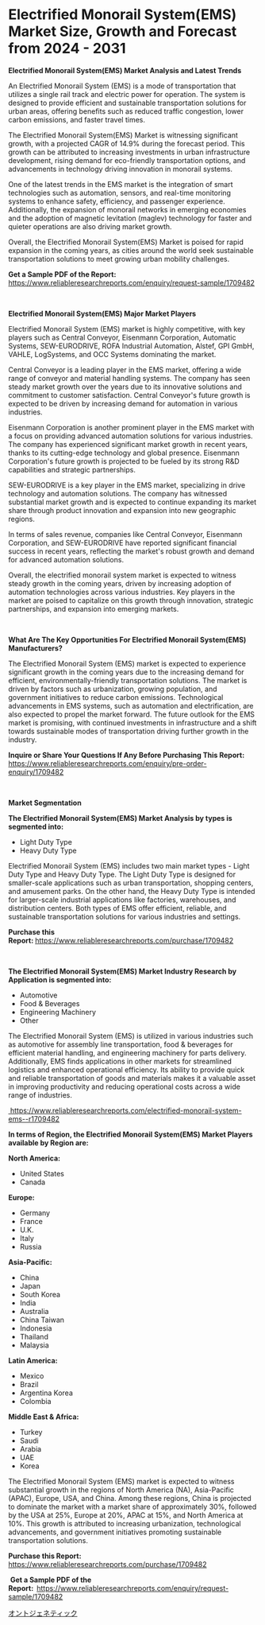 <p><h1>Electrified Monorail System(EMS) Market Size, Growth and Forecast from 2024 - 2031</h1></p><p><strong>Electrified Monorail System(EMS) Market Analysis and Latest Trends</strong></p>
<p><p>An Electrified Monorail System (EMS) is a mode of transportation that utilizes a single rail track and electric power for operation. The system is designed to provide efficient and sustainable transportation solutions for urban areas, offering benefits such as reduced traffic congestion, lower carbon emissions, and faster travel times.</p><p>The Electrified Monorail System(EMS) Market is witnessing significant growth, with a projected CAGR of 14.9% during the forecast period. This growth can be attributed to increasing investments in urban infrastructure development, rising demand for eco-friendly transportation options, and advancements in technology driving innovation in monorail systems.</p><p>One of the latest trends in the EMS market is the integration of smart technologies such as automation, sensors, and real-time monitoring systems to enhance safety, efficiency, and passenger experience. Additionally, the expansion of monorail networks in emerging economies and the adoption of magnetic levitation (maglev) technology for faster and quieter operations are also driving market growth.</p><p>Overall, the Electrified Monorail System(EMS) Market is poised for rapid expansion in the coming years, as cities around the world seek sustainable transportation solutions to meet growing urban mobility challenges.</p></p>
<p><strong>Get a Sample PDF of the Report:&nbsp;</strong> <a href="https://www.reliableresearchreports.com/enquiry/request-sample/1709482">https://www.reliableresearchreports.com/enquiry/request-sample/1709482</a></p>
<p>&nbsp;</p>
<p><strong>Electrified Monorail System(EMS) Major Market Players</strong></p>
<p><p>Electrified Monorail System (EMS) market is highly competitive, with key players such as Central Conveyor, Eisenmann Corporation, Automatic Systems, SEW-EURODRIVE, ROFA Industrial Automation, Alstef, GPI GmbH, VAHLE, LogSystems, and OCC Systems dominating the market. </p><p>Central Conveyor is a leading player in the EMS market, offering a wide range of conveyor and material handling systems. The company has seen steady market growth over the years due to its innovative solutions and commitment to customer satisfaction. Central Conveyor's future growth is expected to be driven by increasing demand for automation in various industries.</p><p>Eisenmann Corporation is another prominent player in the EMS market with a focus on providing advanced automation solutions for various industries. The company has experienced significant market growth in recent years, thanks to its cutting-edge technology and global presence. Eisenmann Corporation's future growth is projected to be fueled by its strong R&D capabilities and strategic partnerships.</p><p>SEW-EURODRIVE is a key player in the EMS market, specializing in drive technology and automation solutions. The company has witnessed substantial market growth and is expected to continue expanding its market share through product innovation and expansion into new geographic regions.</p><p>In terms of sales revenue, companies like Central Conveyor, Eisenmann Corporation, and SEW-EURODRIVE have reported significant financial success in recent years, reflecting the market's robust growth and demand for advanced automation solutions.</p><p>Overall, the electrified monorail system market is expected to witness steady growth in the coming years, driven by increasing adoption of automation technologies across various industries. Key players in the market are poised to capitalize on this growth through innovation, strategic partnerships, and expansion into emerging markets.</p></p>
<p>&nbsp;</p>
<p><strong>What Are The Key Opportunities For Electrified Monorail System(EMS) Manufacturers?</strong></p>
<p><p>The Electrified Monorail System (EMS) market is expected to experience significant growth in the coming years due to the increasing demand for efficient, environmentally-friendly transportation solutions. The market is driven by factors such as urbanization, growing population, and government initiatives to reduce carbon emissions. Technological advancements in EMS systems, such as automation and electrification, are also expected to propel the market forward. The future outlook for the EMS market is promising, with continued investments in infrastructure and a shift towards sustainable modes of transportation driving further growth in the industry.</p></p>
<p><strong>Inquire or Share Your Questions If Any Before Purchasing This Report:</strong> <a href="https://www.reliableresearchreports.com/enquiry/pre-order-enquiry/1709482">https://www.reliableresearchreports.com/enquiry/pre-order-enquiry/1709482</a></p>
<p>&nbsp;</p>
<p><strong>Market Segmentation</strong></p>
<p><strong>The Electrified Monorail System(EMS) Market Analysis by types is segmented into:</strong></p>
<p><ul><li>Light Duty Type</li><li>Heavy Duty Type</li></ul></p>
<p><p>Electrified Monorail System (EMS) includes two main market types - Light Duty Type and Heavy Duty Type. The Light Duty Type is designed for smaller-scale applications such as urban transportation, shopping centers, and amusement parks. On the other hand, the Heavy Duty Type is intended for larger-scale industrial applications like factories, warehouses, and distribution centers. Both types of EMS offer efficient, reliable, and sustainable transportation solutions for various industries and settings.</p></p>
<p><strong>Purchase this Report:&nbsp;</strong><a href="https://www.reliableresearchreports.com/purchase/1709482">https://www.reliableresearchreports.com/purchase/1709482</a></p>
<p>&nbsp;</p>
<p><strong>The Electrified Monorail System(EMS) Market Industry Research by Application is segmented into:</strong></p>
<p><ul><li>Automotive</li><li>Food & Beverages</li><li>Engineering Machinery</li><li>Other</li></ul></p>
<p><p>The Electrified Monorail System (EMS) is utilized in various industries such as automotive for assembly line transportation, food & beverages for efficient material handling, and engineering machinery for parts delivery. Additionally, EMS finds applications in other markets for streamlined logistics and enhanced operational efficiency. Its ability to provide quick and reliable transportation of goods and materials makes it a valuable asset in improving productivity and reducing operational costs across a wide range of industries.</p></p>
<p><a href="https://www.reliableresearchreports.com/electrified-monorail-system-ems--r1709482">&nbsp;https://www.reliableresearchreports.com/electrified-monorail-system-ems--r1709482</a></p>
<p><strong>In terms of Region, the Electrified Monorail System(EMS) Market Players available by Region are:</strong></p>
<p>
    <p> <strong> North America: </strong>
        <ul>
            <li>United States</li>
            <li>Canada</li>
        </ul>
        </p> 
    <p> <strong> Europe: </strong>
        <ul>
            <li>Germany</li>
            <li>France</li>
            <li>U.K.</li>
            <li>Italy</li>
            <li>Russia</li>
        </ul>
        </p> 
    <p> <strong> Asia-Pacific: </strong>
        <ul>
            <li>China</li>
            <li>Japan</li>
            <li>South Korea</li>
            <li>India</li>
            <li>Australia</li>
            <li>China Taiwan</li>
            <li>Indonesia</li>
            <li>Thailand</li>
            <li>Malaysia</li>
        </ul>
        </p> 
    <p> <strong> Latin America: </strong>
        <ul>
            <li>Mexico</li>
            <li>Brazil</li>
            <li>Argentina Korea</li>
            <li>Colombia</li>
        </ul>
        </p> 
    <p> <strong> Middle East & Africa: </strong>
        <ul>
            <li>Turkey</li>
            <li>Saudi</li>
            <li>Arabia</li>
            <li>UAE</li>
            <li>Korea</li>
        </ul>
    </p>
    </p>
<p><p>The Electrified Monorail System (EMS) market is expected to witness substantial growth in the regions of North America (NA), Asia-Pacific (APAC), Europe, USA, and China. Among these regions, China is projected to dominate the market with a market share of approximately 30%, followed by the USA at 25%, Europe at 20%, APAC at 15%, and North America at 10%. This growth is attributed to increasing urbanization, technological advancements, and government initiatives promoting sustainable transportation solutions.</p></p>
<p><strong>Purchase this Report: </strong><a href="https://www.reliableresearchreports.com/purchase/1709482">https://www.reliableresearchreports.com/purchase/1709482</a></p>
<p>&nbsp;<strong>Get a Sample PDF of the Report:&nbsp;&nbsp;</strong><a href="https://www.reliableresearchreports.com/enquiry/request-sample/1709482">https://www.reliableresearchreports.com/enquiry/request-sample/1709482</a></p>
<p><strong></strong></p>
<p><p><a href="https://github.com/nxboeu02965442/Market-Research-Report-List-3/blob/main/3294761184878.md">オントジェネティック</a></p></p>